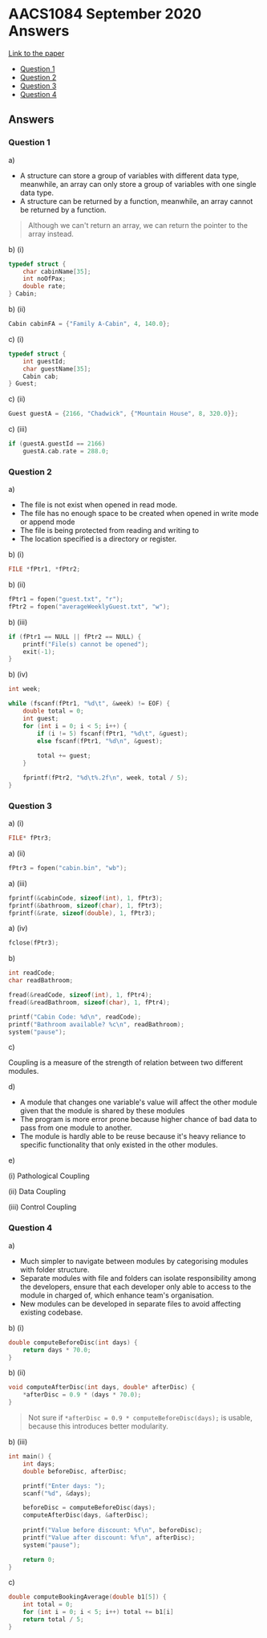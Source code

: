 <!-- @import "[TOC]" {cmd="toc" depthFrom=1 depthTo=6 orderedList=false} -->

# AACS1084 September 2020 Answers

[Link to the paper](https://eprints.tarc.edu.my/16223/1/AACS1084.pdf)

- [Question 1](#question-1)
- [Question 2](#question-2)
- [Question 3](#question-3)
- [Question 4](#question-4)

## Answers

### Question 1

a) 

- A structure can store a group of variables with different data type, meanwhile, an array can only store a group of variables with one single data type.
- A structure can be returned by a function, meanwhile, an array cannot be returned by a function.

> Although we can't return an array, we can return the pointer to the array instead.  

b) (i)

```c
typedef struct {
	char cabinName[35];
	int noOfPax;
	double rate;
} Cabin;
```

b) (ii)

```c
Cabin cabinFA = {"Family A-Cabin", 4, 140.0};
```

c) (i)

```c
typedef struct {
	int guestId;
	char guestName[35];
	Cabin cab;
} Guest;
```

c) (ii)

```c
Guest guestA = {2166, "Chadwick", {"Mountain House", 8, 320.0}};
```

c) (iii)

```c
if (guestA.guestId == 2166) 
	guestA.cab.rate = 288.0;
```

### Question 2

a)

- The file is not exist when opened in read mode.
- The file has no enough space to be created when opened in write mode or append mode
- The file is being protected from reading and writing to
- The location specified is a directory or register.

b) (i)

```c
FILE *fPtr1, *fPtr2;
```

b) (ii)

```c
fPtr1 = fopen("guest.txt", "r");
fPtr2 = fopen("averageWeeklyGuest.txt", "w");
```

b) (iii)

```c
if (fPtr1 == NULL || fPtr2 == NULL) {
	printf("File(s) cannot be opened");
	exit(-1);	
}
```

b) (iv)

```c
int week;

while (fscanf(fPtr1, "%d\t", &week) != EOF) {
	double total = 0;
	int guest;
	for (int i = 0; i < 5; i++) {
		if (i != 5) fscanf(fPtr1, "%d\t", &guest);
		else fscanf(fPtr1, "%d\n", &guest);
		
		total += guest;
	}

	fprintf(fPtr2, "%d\t%.2f\n", week, total / 5);
}
```

### Question 3

a) (i)

```c
FILE* fPtr3;
```

a) (ii)

```c
fPtr3 = fopen("cabin.bin", "wb");
```

a) (iii)

```c
fprintf(&cabinCode, sizeof(int), 1, fPtr3);
fprintf(&bathroom, sizeof(char), 1, fPtr3);
fprintf(&rate, sizeof(double), 1, fPtr3);
```

a) (iv)

```c
fclose(fPtr3);
```

b)

```c
int readCode;
char readBathroom;

fread(&readCode, sizeof(int), 1, fPtr4);
fread(&readBathroom, sizeof(char), 1, fPtr4);

printf("Cabin Code: %d\n", readCode);
printf("Bathroom available? %c\n", readBathroom);
system("pause");
```

c)

Coupling is a measure of the strength of relation between two different modules. 

d)

- A module that changes one variable's value will affect the other module given that the module is shared by these modules
- The program is more error prone because higher chance of bad data to pass from one module to another.
- The module is hardly able to be reuse because it's heavy reliance to specific functionality that only existed in the other modules.

e) 

(i) Pathological Coupling

(ii) Data Coupling

(iii) Control Coupling

### Question 4

a)

- Much simpler to navigate between modules by categorising modules with folder structure.
- Separate modules with file and folders can isolate responsibility among the developers, ensure that each developer only able to access to the module in charged of, which enhance team's organisation.
- New modules can be developed in separate files to avoid affecting existing codebase.


b) (i)

```c
double computeBeforeDisc(int days) {
	return days * 70.0;
}
```

b) (ii)

```c
void computeAfterDisc(int days, double* afterDisc) {
	*afterDisc = 0.9 * (days * 70.0);
}
```
> Not sure if `*afterDisc = 0.9 * computeBeforeDisc(days);` is usable, because this introduces better modularity.

b) (iii)

```c
int main() {
	int days;
	double beforeDisc, afterDisc;

	printf("Enter days: ");
	scanf("%d", &days);

	beforeDisc = computeBeforeDisc(days);
	computeAfterDisc(days, &afterDisc);
	
	printf("Value before discount: %f\n", beforeDisc);
	printf("Value after discount: %f\n", afterDisc);
	system("pause");

	return 0;
}
```

c) 

```c
double computeBookingAverage(double b1[5]) {
	int total = 0;
	for (int i = 0; i < 5; i++) total += b1[i]
	return total / 5;
}
```
